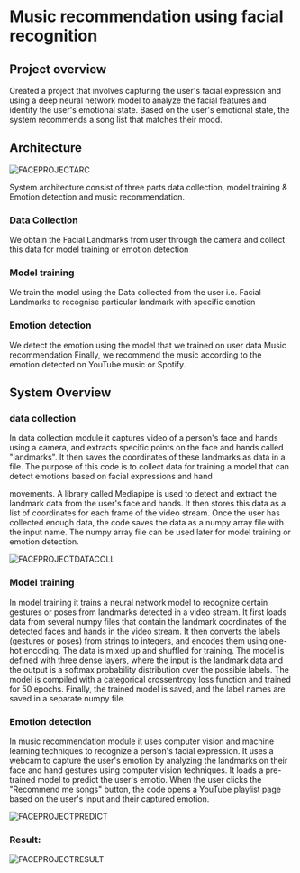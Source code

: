 # Music recommendation using facial recognition
## Project overview

Created a project that involves capturing the user's facial expression and using a deep neural network model to analyze the facial features and identify the user's emotional state. Based on the user's emotional state, the system recommends a song list that matches their mood.

## Architecture

![FACEPROJECTARC](https://github.com/Tansin9/Music-recommendation-using-facial-recognition/assets/130788893/9ac5d35a-b48b-4be8-a3c1-26d1a524ab51)

System architecture consist of three parts data collection, model training &
Emotion detection and music recommendation.


### Data Collection
We obtain the Facial Landmarks from user through the camera and collect this data for
model training or emotion detection

### Model training
We train the model using the Data collected from the user i.e. Facial Landmarks to recognise
particular landmark with specific emotion

### Emotion detection
We detect the emotion using the model that we trained on user data
Music recommendation
Finally, we recommend the music according to the emotion detected on YouTube music or
Spotify.

## System Overview

### data collection

In data collection module it captures video of a person's face and hands using a camera,
and extracts specific points on the face and hands called "landmarks". It then saves the
coordinates of these landmarks as data in a file. The purpose of this code is to collect data
for training a model that can detect emotions based on facial expressions and hand

movements.
A library called Mediapipe is used to detect and extract the landmark data from the user's face and hands. It then stores this data as a list of coordinates for each frame of the video stream. Once the user has collected enough data, the code saves the data as a numpy array file with the
input name. The numpy array file can be used later for model training or emotion detection.

![FACEPROJECTDATACOLL](https://github.com/Tansin9/Music-recommendation-using-facial-recognition/assets/130788893/fa5d7931-129a-4a9f-a242-6e0d75d06f55)


### Model training

In model training it trains a neural network model to recognize certain gestures or poses
from landmarks detected in a video stream. It first loads data from several numpy files
that contain the landmark coordinates of the detected faces and hands in the video stream.
It then converts the labels (gestures or poses) from strings to integers, and encodes them
using one-hot encoding. The data is mixed up and shuffled for training.
The model is defined with three dense layers, where the input is the landmark data and
the output is a softmax probability distribution over the possible labels. The model is
compiled with a categorical crossentropy loss function and trained for 50 epochs. Finally,
the trained model is saved, and the label names are saved in a separate numpy file.

### Emotion detection

In music recommendation module it uses computer vision and machine learning techniques to
recognize a person's facial expression. It uses a webcam to capture the user's emotion by analyzing the landmarks on their face and hand gestures using computer vision techniques. It loads a pre-trained model to predict the user's emotio. When the user clicks the "Recommend me songs" button, the code opens a YouTube playlist page based on the user's input and their captured emotion.



![FACEPROJECTPREDICT](https://github.com/Tansin9/Music-recommendation-using-facial-recognition/assets/130788893/c62ff017-1349-4b09-839f-4fbf80a85e0b)

### Result:


![FACEPROJECTRESULT](https://github.com/Tansin9/Music-recommendation-using-facial-recognition/assets/130788893/9004e255-9fcb-47ee-b7b3-e83ab429325a)
